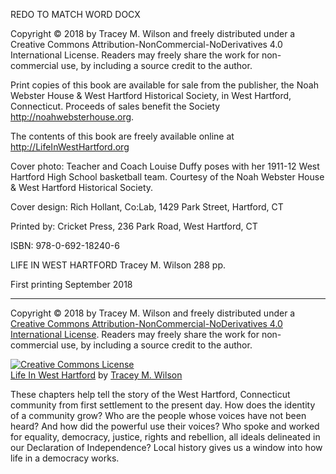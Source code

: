 REDO TO MATCH WORD DOCX

Copyright © 2018 by Tracey M. Wilson and freely distributed under a Creative Commons Attribution-NonCommercial-NoDerivatives 4.0 International License. Readers may freely share the work for non-commercial use, by including a source credit to the author.

Print copies of this book are available for sale from the publisher, the Noah Webster House & West Hartford Historical Society, in West Hartford, Connecticut. Proceeds of sales benefit the Society <http://noahwebsterhouse.org>.

The contents of this book are freely available online at <http://LifeInWestHartford.org>

Cover photo: Teacher and Coach Louise Duffy poses with her 1911-12 West Hartford High School basketball team. Courtesy of the Noah Webster House & West Hartford Historical Society.

Cover design: Rich Hollant, Co:Lab, 1429 Park Street, Hartford, CT

Printed by: Cricket Press, 236 Park Road, West Hartford, CT

ISBN: 978-0-692-18240-6

LIFE IN WEST HARTFORD
Tracey M. Wilson
288 pp.

First printing September 2018

****

Copyright © 2018 by Tracey M. Wilson and freely distributed under a <a rel="license" href="http://creativecommons.org/licenses/by-nc-nd/4.0/">Creative Commons Attribution-NonCommercial-NoDerivatives 4.0 International License</a>. Readers may freely share the work for non-commercial use, by including a source credit to the author.

<a rel="license" href="http://creativecommons.org/licenses/by-nc-nd/4.0/"><img alt="Creative Commons License" style="border-width:0" src="https://i.creativecommons.org/l/by-nc-nd/4.0/88x31.png" /></a><br /><a href="http://lifeinwesthartford.org"><span xmlns:dct="http://purl.org/dc/terms/" property="dct:title">Life In West Hartford</span></a> by <a xmlns:cc="http://creativecommons.org/ns#" href="http://lifeinwesthartford.org" property="cc:attributionName" rel="cc:attributionURL">Tracey M. Wilson</a>

These chapters help tell the story of the West Hartford, Connecticut community from first settlement to the present day. How does the identity of a community grow? Who are the people whose voices have not been heard? And how did the powerful use their voices? Who spoke and worked for equality, democracy, justice, rights and rebellion, all ideals delineated in our Declaration of Independence? Local history gives us a window into how life in a democracy works.

